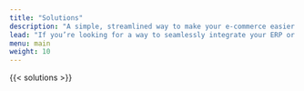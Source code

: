 ```yaml
---
title: "Solutions"
description: "A simple, streamlined way to make your e-commerce easier: with system integration, automatic inventory sync, order management and product data management. We also offer a B2B trade store and custom Magento websites. Let us integrate your applications to make your workflow easier. Find out more!"
lead: "If you’re looking for a way to seamlessly integrate your ERP or accounting system and e-commerce website, you want to expand your business through a B2B trade store, or you’re in need of a top-quality e-commerce website to sell your products online, we have the solution for you."
menu: main
weight: 10
---
```


{{< solutions >}}